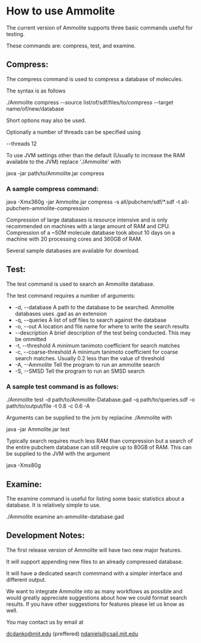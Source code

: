  # How to use Ammolite

The current version of Ammolite supports three basic commands useful for testing.

These commands are: compress, test, and examine.

## Compress:

The compress command is used to compress a database of molecules.

The syntax is as follows

./Ammolite compress --source list/of/sdf/files/to/compress --target name/of/new/database

Short options may also be used.

Optionally a number of threads can be specified using

--threads 12

To use JVM settings other than the default (Usually to increase the RAM available to the JVM) replace './Ammolite' with

java <java arguments> -jar path/to/Ammolite.jar compress <ammolite compress arguments>

### A sample compress command:

java -Xmx360g -jar Ammolite.jar compress -s all/pubchem/sdf/*.sdf -t all-pubchem-ammolite-compression 

Compression of large databases is resource intensive and is only recommended on machines with a large amount of RAM and CPU. Compression of a ~50M molecule database took about 10 days on a machine with 20 processing cores and 360GB of RAM. 

Several sample databases are available for download.

## Test:

The test command is used to search an Ammolite database.

The test command requires a number of arguments:

* -d, --database  A path to the database to be searched. Ammolite databases uses .gad as an extension
* -q, --queries  A list of sdf files to search against the database
* -o, --out  A location and file name for where to write the search results
* --description  A brief description of the test being conducted. This may be ommitted
* -t, --threshold  A minimum tanimoto coefficient for search matches
* -c, --coarse-threshold  A minimum tanimoto coefficient for coarse search matches. Usually 0.2 less than the value of threshold
* -A, --Ammolite  Tell the program to run an ammolite search
* -S, --SMSD  Tell the program to run an SMSD search

### A sample test command is as follows:

./Ammolite test -d path/to/Ammolite-Database.gad -q path/to/queries.sdf -o path/to/output/file -t 0.8 -c 0.6 -A

Arguments can be supplied to the jvm by replacine ./Ammolite with

java <java arguments> -jar Ammolite.jar test <ammolite test arguments>

Typically search requires much less RAM than compression but a search of the entire pubchem database can still require up to 80GB of RAM. This can be supplied to the JVM with the argument 

java -Xmx80g <Ammolite>

## Examine:

The examine command is useful for listing some basic statistics about a database. It is relatively simple to use.

./Ammolite examine an-ammolite-database.gad


## Development Notes:

The first release version of Ammolite will have two new major features.

It will support appending new files to an already compressed database.

It will have a dedicated search commmand with a simpler interface and different output. 

We want to integrate Ammolite into as many workflows as possible and would greatly appreciate suggestions about how we could format search results. If you have other suggestions for features please let us know as well. 

You may contact us by email at

dcdanko@mit.edu (preffered)
ndaniels@csail.mit.edu

